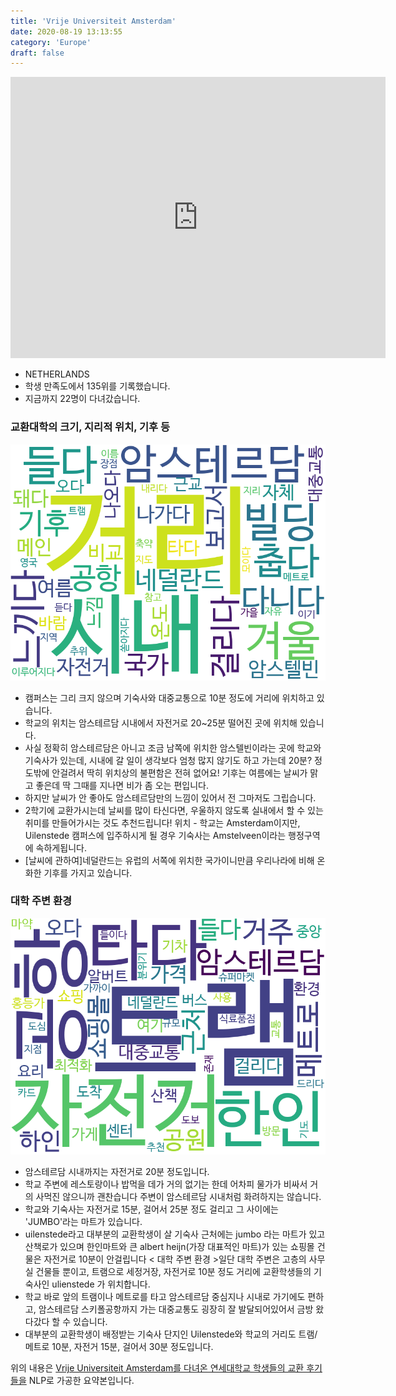 ```yaml
---
title: 'Vrije Universiteit Amsterdam'
date: 2020-08-19 13:13:55
category: 'Europe'
draft: false
---
```


<iframe
width="600"
height="450"
frameborder="0" style="border:0"
src="https://www.google.com/maps/embed/v1/place?key=AIzaSyC9e1AME-pVmWC4hBpFdu5S4dKzyepa3HQ&q=Vrije+Universiteit+Amsterdam&center=52.333756799999996,4.8657199&zoom=14" allowfullscreen>
</iframe>


* NETHERLANDS
* 학생 만족도에서 135위를 기록했습니다.
* 지금까지 22명이 다녀갔습니다. 

### 교환대학의 크기, 지리적 위치, 기후 등

![gen_info-WordCloud](../univ_wordclouds_okt/gen_info/NL000012_gen_info_okt.png)

* 캠퍼스는 그리 크지 않으며 기숙사와 대중교통으로 10분 정도에 거리에 위치하고 있습니다.
* 학교의 위치는 암스테르담 시내에서 자전거로 20~25분 떨어진 곳에 위치해 있습니다.
* 사실 정확히 암스테르담은 아니고 조금 남쪽에 위치한 암스텔빈이라는 곳에 학교와 기숙사가 있는데, 시내에 갈 일이 생각보다 엄청 많지 않기도 하고 가는데 20분? 정도밖에 안걸려서 딱히 위치상의 불편함은 전혀 없어요! 기후는 여름에는 날씨가 맑고 좋은데 딱 그때를 지나면 비가 좀 오는 편입니다.
* 하지만 날씨가 안 좋아도 암스테르담만의 느낌이 있어서 전 그마저도 그립습니다.
* 2학기에 교환가시는데 날씨를 많이 타신다면, 우울하지 않도록 실내에서 할 수 있는 취미를 만들어가시는 것도 추천드립니다! 위치 - 학교는 Amsterdam이지만, Uilenstede 캠퍼스에 입주하시게 될 경우 기숙사는 Amstelveen이라는 행정구역에 속하게됩니다.
* [날씨에 관하여]네덜란드는 유럽의 서쪽에 위치한 국가이니만큼 우리나라에 비해 온화한 기후를 가지고 있습니다.


### 대학 주변 환경

![env_info-WordCloud](../univ_wordclouds_okt/env_info/NL000012_env_info_okt.png)

* 암스테르담 시내까지는 자전거로 20분 정도입니다.
* 학교 주변에 레스토랑이나 밥먹을 데가 거의 없기는 한데 어차피 물가가 비싸서 거의 사먹진 않으니까 괜찬습니다 주변이 암스테르담 시내처럼 화려하지는 않습니다.
* 학교와 기숙사는 자전거로 15분, 걸어서 25분 정도 걸리고 그 사이에는 'JUMBO'라는 마트가 있습니다.
* uilenstede라고 대부분의 교환학생이 살 기숙사 근처에는 jumbo 라는 마트가 있고 산책로가 있으며 한인마트와 큰 albert heijn(가장 대표적인 마트)가 있는 쇼핑몰 건물은 자전거로 10분이 안걸립니다 < 대학 주변 환경 >일단 대학 주변은 고층의 사무실 건물들 뿐이고, 트램으로 세정거장, 자전거로 10분 정도 거리에 교환학생들의 기숙사인 ulienstede 가 위치합니다.
* 학교 바로 앞의 트램이나 메트로를 타고 암스테르담 중심지나 시내로 가기에도 편하고, 암스테르담 스키폴공항까지 가는 대중교통도 굉장히 잘 발달되어있어서 금방 왔다갔다 할 수 있습니다.
* 대부분의 교환학생이 배정받는 기숙사 단지인 Uilenstede와 학교의 거리도 트램/메트로 10분, 자전거 15분, 걸어서 30분 정도입니다.


위의 내용은 [Vrije Universiteit Amsterdam를 다녀온 연세대학교 학생들의 교환 후기들을](http://oia.yonsei.ac.kr/partner/expReport.asp?ucode=NL000012&bgbn=A) NLP로 가공한 요약본입니다. 
